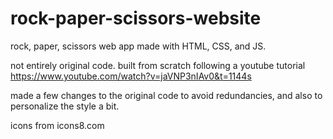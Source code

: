 # rock-paper-scissors-website
rock, paper, scissors web app made with HTML, CSS, and JS.

not entirely original code. built from scratch following a youtube tutorial
https://www.youtube.com/watch?v=jaVNP3nIAv0&t=1144s

made a few changes to the original code to avoid redundancies, and also to personalize the style a bit.

icons from icons8.com
